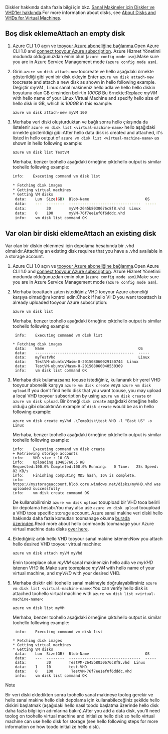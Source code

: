 
<span data-ttu-id="560ff-101">Diskler hakkında daha fazla bilgi için bkz. [Sanal Makineler için Diskler ve VHD’ler hakkında](../articles/virtual-machines/linux/about-disks-and-vhds.md?toc=%2fazure%2fvirtual-machines%2flinux%2ftoc.json).</span><span class="sxs-lookup"><span data-stu-id="560ff-101">For more information about disks, see [About Disks and VHDs for Virtual Machines](../articles/virtual-machines/linux/about-disks-and-vhds.md?toc=%2fazure%2fvirtual-machines%2flinux%2ftoc.json).</span></span>

<a id="attachempty"></a>

## <a name="attach-an-empty-disk"></a><span data-ttu-id="560ff-102">Boş disk ekleme</span><span class="sxs-lookup"><span data-stu-id="560ff-102">Attach an empty disk</span></span>
1. <span data-ttu-id="560ff-103">Azure CLI 1.0 açın ve [tooyour Azure aboneliğine bağlanma](../articles/xplat-cli-connect.md).</span><span class="sxs-lookup"><span data-stu-id="560ff-103">Open Azure CLI 1.0 and [connect tooyour Azure subscription](../articles/xplat-cli-connect.md).</span></span> <span data-ttu-id="560ff-104">Azure Hizmet Yönetimi modunda olduğunuzdan emin olun (`azure config mode asm`).</span><span class="sxs-lookup"><span data-stu-id="560ff-104">Make sure you are in Azure Service Management mode (`azure config mode asm`).</span></span>
2. <span data-ttu-id="560ff-105">Girin `azure vm disk attach-new` toocreate ve hello aşağıdaki örnekte gösterildiği gibi yeni bir disk ekleyin.</span><span class="sxs-lookup"><span data-stu-id="560ff-105">Enter `azure vm disk attach-new` toocreate and attach a new disk as shown in hello following example.</span></span> <span data-ttu-id="560ff-106">Değiştir *myVM* , Linux sanal makineniz hello adla ve hello hello diskin boyutunu olan GB cinsinden belirtin *100GB* Bu örnekte:</span><span class="sxs-lookup"><span data-stu-id="560ff-106">Replace *myVM* with hello name of your Linux Virtual Machine and specify hello size of hello disk in GB, which is *100GB* in this example:</span></span>

    ```azurecli
    azure vm disk attach-new myVM 100
    ```

3. <span data-ttu-id="560ff-107">Merhaba veri diski oluşturduktan ve bağlı sonra hello çıkışında da listelenir `azure vm disk list <virtual-machine-name>` hello aşağıdaki örnekte gösterildiği gibi:</span><span class="sxs-lookup"><span data-stu-id="560ff-107">After hello data disk is created and attached, it's listed in hello output of `azure vm disk list <virtual-machine-name>` as shown in hello following example:</span></span>
   
    ```azurecli
    azure vm disk list TestVM
    ```

    <span data-ttu-id="560ff-108">Merhaba, benzer toohello aşağıdaki örneğine çıktı:</span><span class="sxs-lookup"><span data-stu-id="560ff-108">hello output is similar toohello following example:</span></span>

    ```bash
    info:    Executing command vm disk list
   
   * Fetching disk images
   * Getting virtual machines
   * Getting VM disks
     data:    Lun  Size(GB)  Blob-Name                         OS
     data:    ---  --------  --------------------------------  -----
     data:         30        myVM-2645b8030676c8f8.vhd  Linux
     data:    0    100       myVM-76f7ee1ef0f6dddc.vhd
     info:    vm disk list command OK
    ```

<a id="attachexisting"></a>

## <a name="attach-an-existing-disk"></a><span data-ttu-id="560ff-109">Var olan bir diski ekleme</span><span class="sxs-lookup"><span data-stu-id="560ff-109">Attach an existing disk</span></span>
<span data-ttu-id="560ff-110">Var olan bir diskin eklenmesi için depolama hesabında bir .vhd olmalıdır.</span><span class="sxs-lookup"><span data-stu-id="560ff-110">Attaching an existing disk requires that you have a .vhd available in a storage account.</span></span>

1. <span data-ttu-id="560ff-111">Azure CLI 1.0 açın ve [tooyour Azure aboneliğine bağlanma](../articles/xplat-cli-connect.md).</span><span class="sxs-lookup"><span data-stu-id="560ff-111">Open Azure CLI 1.0 and [connect tooyour Azure subscription](../articles/xplat-cli-connect.md).</span></span> <span data-ttu-id="560ff-112">Azure Hizmet Yönetimi modunda olduğunuzdan emin olun (`azure config mode asm`).</span><span class="sxs-lookup"><span data-stu-id="560ff-112">Make sure you are in Azure Service Management mode (`azure config mode asm`).</span></span>
2. <span data-ttu-id="560ff-113">Merhaba tooattach zaten istediğiniz VHD tooyour Azure aboneliği karşıya olmadığını kontrol edin:</span><span class="sxs-lookup"><span data-stu-id="560ff-113">Check if hello VHD you want tooattach is already uploaded tooyour Azure subscription:</span></span>
   
    ```azurecli
    azure vm disk list
    ```

    <span data-ttu-id="560ff-114">Merhaba, benzer toohello aşağıdaki örneğine çıktı:</span><span class="sxs-lookup"><span data-stu-id="560ff-114">hello output is similar toohello following example:</span></span>

    ```azurecli
     info:    Executing command vm disk list
   
   * Fetching disk images
     data:    Name                                          OS
     data:    --------------------------------------------  -----
     data:    myTestVhd                                     Linux
     data:    TestVM-ubuntuVMasm-0-201508060029150744  Linux
     data:    TestVM-ubuntuVMasm-0-201508060040530369
     info:    vm disk list command OK
    ```

3. <span data-ttu-id="560ff-115">Merhaba disk bulamazsanız toouse istediğiniz, kullanarak bir yerel VHD tooyour abonelik karşıya `azure vm disk create` veya `azure vm disk upload`.</span><span class="sxs-lookup"><span data-stu-id="560ff-115">If you don't find hello disk that you want toouse, you may upload a local VHD tooyour subscription by using `azure vm disk create` or `azure vm disk upload`.</span></span> <span data-ttu-id="560ff-116">Bir örneği `disk create` aşağıdaki örneğine hello olduğu gibi olacaktır:</span><span class="sxs-lookup"><span data-stu-id="560ff-116">An example of `disk create` would be as in hello following example:</span></span>
   
    ```azurecli
    azure vm disk create myVhd .\TempDisk\test.VHD -l "East US" -o Linux
    ```

    <span data-ttu-id="560ff-117">Merhaba, benzer toohello aşağıdaki örneğine çıktı:</span><span class="sxs-lookup"><span data-stu-id="560ff-117">hello output is similar toohello following example:</span></span>

    ```azurecli
    info:    Executing command vm disk create
    + Retrieving storage accounts
    info:    VHD size : 10 GB
    info:    Uploading 10485760.5 KB
    Requested:100.0% Completed:100.0% Running:   0 Time:   25s Speed:    82 KB/s
    info:    Finishing computing MD5 hash, 16% is complete.
    info:    https://mystorageaccount.blob.core.windows.net/disks/myVHD.vhd was
    uploaded successfully
    info:    vm disk create command OK
    ```
   
   <span data-ttu-id="560ff-118">De kullanabilirsiniz `azure vm disk upload` tooupload bir VHD tooa belirli bir depolama hesabı.</span><span class="sxs-lookup"><span data-stu-id="560ff-118">You may also use `azure vm disk upload` tooupload a VHD tooa specific storage account.</span></span> <span data-ttu-id="560ff-119">Azure sanal makine veri diski hello hakkında daha fazla komutları toomanage okuma [burada üzerinden](https://docs.microsoft.com/cli/azure/get-started-with-az-cli2).</span><span class="sxs-lookup"><span data-stu-id="560ff-119">Read more about hello commands toomanage your Azure virtual machine data disks [over here](https://docs.microsoft.com/cli/azure/get-started-with-az-cli2).</span></span>

4. <span data-ttu-id="560ff-120">Eklediğiniz artık hello VHD tooyour sanal makine istenen:</span><span class="sxs-lookup"><span data-stu-id="560ff-120">Now you attach hello desired VHD tooyour virtual machine:</span></span>
   
    ```azurecli
    azure vm disk attach myVM myVhd
    ```
   
   <span data-ttu-id="560ff-121">Emin tooreplace olun *myVM* sanal makinenizin hello adla ve *myVHD* istenen VHD ile.</span><span class="sxs-lookup"><span data-stu-id="560ff-121">Make sure tooreplace *myVM* with hello name of your virtual machine, and *myVHD* with your desired VHD.</span></span>

5. <span data-ttu-id="560ff-122">Merhaba disktir ekli toohello sanal makineyle doğrulayabilirsiniz `azure vm disk list <virtual-machine-name>`:</span><span class="sxs-lookup"><span data-stu-id="560ff-122">You can verify hello disk is attached toohello virtual machine with `azure vm disk list <virtual-machine-name>`:</span></span>
   
    ```azurecli
    azure vm disk list myVM
    ```

    <span data-ttu-id="560ff-123">Merhaba, benzer toohello aşağıdaki örneğine çıktı:</span><span class="sxs-lookup"><span data-stu-id="560ff-123">hello output is similar toohello following example:</span></span>

    ```azurecli
     info:    Executing command vm disk list
   
   * Fetching disk images
   * Getting virtual machines
   * Getting VM disks
     data:    Lun  Size(GB)  Blob-Name                         OS
     data:    ---  --------  --------------------------------  -----
     data:         30        TestVM-2645b8030676c8f8.vhd  Linux
     data:    1    10        test.VHD
     data:    0    100        TestVM-76f7ee1ef0f6dddc.vhd
     info:    vm disk list command OK
    ```

> [!NOTE]
> <span data-ttu-id="560ff-124">Bir veri diski ekledikten sonra toohello sanal makineye toolog gerekir ve hello sanal makine hello disk depolama için kullanabileceğiniz şekilde hello diskini başlatmak (aşağıdaki hello nasıl toodo başlatma üzerinde hello disk daha fazla bilgi için adımlarına bakın).</span><span class="sxs-lookup"><span data-stu-id="560ff-124">After you add a data disk, you'll need toolog on toohello virtual machine and initialize hello disk so hello virtual machine can use hello disk for storage (see hello following steps for more information on how toodo initialize hello disk).</span></span>
> 
> 

